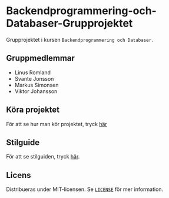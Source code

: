 # Backendprogrammering-och-Databaser-Grupprojektet

Grupprojektet i kursen `Backendprogrammering och Databaser`.

## Gruppmedlemmar

-   Linus Romland
-   Svante Jonsson
-   Markus Simonsen
-   Viktor Johansson

## Köra projektet

För att se hur man kör projektet, tryck [här](/docs/SETUPGUIDE.md)

## Stilguide

För att se stilguiden, tryck [här](/docs/STYLEGUIDE.md).

## Licens

Distribueras under MIT-licensen. Se [`LICENSE`](LICENSE) för mer information.
